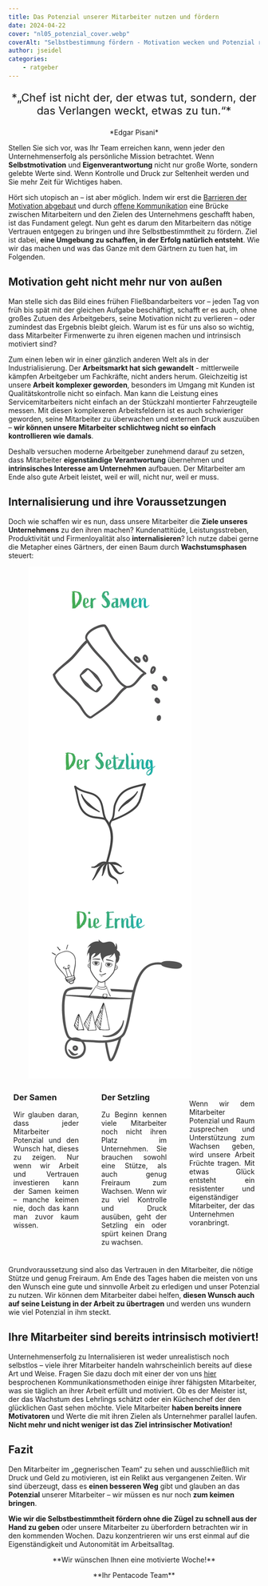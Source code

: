 ```yaml
---
title: Das Potenzial unserer Mitarbeiter nutzen und fördern
date: 2024-04-22
cover: "nl05_potenzial_cover.webp"
coverAlt: "Selbstbestimmung fördern - Motivation wecken und Potenzial realisieren"
author: jseidel
categories:
    - ratgeber
---
```


<p style="text-align: center; font-size: 22px;"> *„Chef ist nicht der, der etwas tut,
sondern, der das Verlangen weckt, etwas zu tun.“* </p>

<p style="text-align: center;"> *Edgar Pisani* </p>

Stellen Sie sich vor, was Ihr Team erreichen kann, wenn jeder den Unternehmenserfolg als persönliche Mission betrachtet. Wenn **Selbstmotivation** und **Eigenverantwortung** nicht nur große Worte, sondern gelebte Werte sind. Wenn Kontrolle und Druck zur Seltenheit werden und Sie mehr Zeit für Wichtiges haben.

Hört sich utopisch an – ist aber möglich. Indem wir erst die [Barrieren der Motivation abgebaut](/blog/motivation_2_hygienefaktoren/) und durch [offene Kommunikation](/blog/motivation_4_kommunikation/) eine Brücke zwischen Mitarbeitern und den Zielen des Unternehmens geschafft haben, ist das Fundament gelegt. Nun geht es darum den Mitarbeitern das nötige Vertrauen entgegen zu bringen und ihre Selbstbestimmtheit zu fördern. Ziel ist dabei, **eine Umgebung zu schaffen, in der Erfolg natürlich entsteht**. Wie wir das machen und was das Ganze mit dem Gärtnern zu tuen hat, im Folgenden.

## Motivation geht nicht mehr nur von außen

Man stelle sich das Bild eines frühen Fließbandarbeiters vor – jeden Tag von früh bis spät mit der gleichen Aufgabe beschäftigt, schafft er es auch,
ohne großes Zutuen des Arbeitgebers, seine Motivation nicht zu verlieren –
oder zumindest das Ergebnis bleibt gleich. Warum ist es für uns also so wichtig, dass Mitarbeiter Firmenwerte zu ihren eigenen machen und intrinsisch motiviert sind?

Zum einen leben wir in einer gänzlich anderen Welt als in der Industrialisierung. Der **Arbeitsmarkt hat sich gewandelt** - mittlerweile kämpfen Arbeitgeber um Fachkräfte, nicht anders herum. Gleichzeitig ist unsere **Arbeit komplexer geworden**, besonders im Umgang mit Kunden ist Qualitätskontrolle nicht so einfach. Man kann die Leistung eines Servicemitarbeiters nicht einfach an der Stückzahl montierter Fahrzeugteile messen. Mit diesen komplexeren Arbeitsfeldern ist es auch schwieriger geworden, seine Mitarbeiter zu überwachen und externen Druck auszuüben – **wir können unsere Mitarbeiter schlichtweg nicht so einfach kontrollieren wie damals**.

Deshalb versuchen moderne Arbeitgeber zunehmend darauf zu setzen, dass Mitarbeiter **eigenständige Verantwortung** übernehmen und **intrinsisches Interesse am Unternehmen** aufbauen. Der Mitarbeiter am Ende also gute Arbeit leistet, weil er will, nicht nur, weil er muss.

## Internalisierung und ihre Voraussetzungen

Doch wie schaffen wir es nun, dass unsere Mitarbeiter die **Ziele unseres Unternehmens** zu den ihren machen? Kundenattitüde, Leistungsstreben, Produktivität und Firmenloyalität also **internalisieren**? Ich nutze dabei gerne die Metapher eines Gärtners, der einen Baum durch **Wachstumsphasen** steuert:


<figure>
<img src="nl05_potenzial_hoch.webp" alt="Wie bei einer Pflanze müssen auch wir erst in das Wachstum des Mitarbeiters investieren bevor wir die Früchte seiner Arbeit ernten können." />
</figure>

<div style="display: flex; justify-content: space-between;">
     <div style="width: 30%; padding: 10px; box-sizing: border-box;">
            <h3 style="margin-top: 0;">Der Samen</h3>
            <p style="text-align: justify;">Wir glauben daran, dass jeder Mitarbeiter Potenzial und den Wunsch hat, dieses zu zeigen. Nur wenn wir Arbeit und Vertrauen investieren kann der Samen keimen – manche keimen nie, doch das kann man zuvor kaum wissen.</p>
    </div>
     <div style="width: 30%; padding: 10px; box-sizing: border-box; border-radius: 5px;">
            <h3 style="margin-top: 0;">Der Setzling</h3>
            <p style="text-align: justify;">Zu Beginn kennen viele Mitarbeiter noch nicht ihren Platz im Unternehmen. Sie brauchen sowohl eine Stütze, als auch genug Freiraum zum Wachsen. Wenn wir zu viel Kontrolle und Druck ausüben, geht der Setzling ein oder spürt keinen Drang zu wachsen.</p>
     </div>
    <div style="width: 30%; padding: 10px; box-sizing: border-box; border-radius: 5px;">
            <p style="text-align: justify;">Wenn wir dem Mitarbeiter Potenzial und Raum zusprechen und Unterstützung zum Wachsen geben, wird unsere Arbeit Früchte tragen. Mit etwas Glück entsteht ein resistenter und eigenständiger Mitarbeiter, der das Unternehmen voranbringt.</p>
     </div>
 </div>

Grundvoraussetzung sind also das Vertrauen in den Mitarbeiter, die nötige Stütze und genug Freiraum. Am Ende des Tages haben die meisten von uns den Wunsch eine gute und sinnvolle Arbeit zu erledigen und unser Potenzial zu nutzen. Wir können dem Mitarbeiter dabei helfen, **diesen Wunsch auch auf seine Leistung in der Arbeit zu übertragen** und werden uns wundern wie viel Potenzial in ihm steckt.

## Ihre Mitarbeiter sind bereits intrinsisch motiviert!

Unternehmenserfolg zu Internalisieren ist weder unrealistisch noch selbstlos – viele ihrer Mitarbeiter handeln wahrscheinlich bereits auf diese Art und Weise.
Fragen Sie dazu doch mit einer der von uns [hier](/blog/motivation_4_kommunikation/) besprochenen Kommunikationsmethoden einige ihrer fähigsten Mitarbeiter, was sie täglich an ihrer Arbeit erfüllt und motiviert. Ob es der Meister ist, der das Wachstum des Lehrlings schätzt oder ein Küchenchef der den glücklichen Gast sehen möchte. Viele Mitarbeiter **haben bereits innere Motivatoren** und Werte die mit ihren Zielen als Unternehmer parallel laufen. **Nicht mehr und nicht weniger ist das Ziel intrinsischer Motivation!**

## Fazit

Den Mitarbeiter im „gegnerischen Team“ zu sehen und ausschließlich mit Druck und Geld zu motivieren, ist ein Relikt aus vergangenen Zeiten. Wir sind überzeugt, dass es **einen besseren Weg** gibt und glauben an das **Potenzial** unserer Mitarbeiter – wir müssen es nur noch **zum keimen bringen**.

**Wie wir die Selbstbestimmtheit fördern ohne die Zügel zu schnell aus der Hand zu geben** oder unsere Mitarbeiter zu überfordern betrachten wir in den kommenden Wochen. Dazu konzentrieren wir uns erst einmal auf die Eigenständigkeit und Autonomität im Arbeitsalltag.

<p style="text-align: center"> **Wir wünschen Ihnen eine motivierte Woche!** </p>
<p style="text-align: center"> **Ihr Pentacode Team** </p>